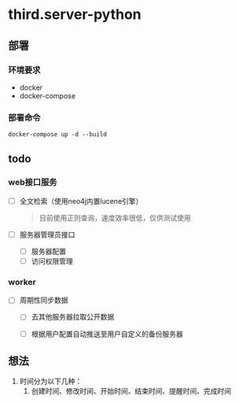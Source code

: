 # third.server-python


## 部署

### 环境要求

- docker
- docker-compose

### 部署命令

``` shell
docker-compose up -d --build
```

## todo


### web接口服务

- [ ] 全文检索（使用neo4j内置lucene引擎）

  > 目前使用正则查询，速度效率很低，仅供测试使用

- [ ] 服务器管理员接口

  - [ ] 服务器配置
  - [ ] 访问权限管理

### worker

- [ ] 周期性同步数据
  - [ ] 去其他服务器拉取公开数据
  - [ ] 根据用户配置自动推送至用户自定义的备份服务器



## 想法

1. 时间分为以下几种：
   1. 创建时间、修改时间、开始时间、结束时间、提醒时间、完成时间